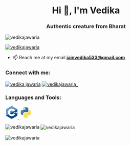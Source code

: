<h1 align="center">Hi 👋, I'm Vedika</h1>
<h3 align="center">Authentic creature from Bharat</h3>

<p align="left"> <img src="https://komarev.com/ghpvc/?username=vedikajawaria&label=Profile%20views&color=0e75b6&style=flat" alt="vedikajawaria" /> </p>

<p align="left"> <a href="https://github.com/ryo-ma/github-profile-trophy"><img src="https://github-profile-trophy.vercel.app/?username=vedikajawaria" alt="vedikajawaria" /></a> </p>

- 📫 Reach me at my email **jainvedika533@gmail.com**

<h3 align="left">Connect with me:</h3>
<p align="left">
<a href="https://linkedin.com/in/vedika jawaria" target="blank"><img align="center" src="https://raw.githubusercontent.com/rahuldkjain/github-profile-readme-generator/master/src/images/icons/Social/linked-in-alt.svg" alt="vedika jawaria" height="30" width="40" /></a>
<a href="https://instagram.com/vedikajawaria_" target="blank"><img align="center" src="https://raw.githubusercontent.com/rahuldkjain/github-profile-readme-generator/master/src/images/icons/Social/instagram.svg" alt="vedikajawaria_" height="30" width="40" /></a>
</p>

<h3 align="left">Languages and Tools:</h3>
<p align="left"> <a href="https://www.w3schools.com/cpp/" target="_blank" rel="noreferrer"> <img src="https://raw.githubusercontent.com/devicons/devicon/master/icons/cplusplus/cplusplus-original.svg" alt="cplusplus" width="40" height="40"/> </a> <a href="https://www.python.org" target="_blank" rel="noreferrer"> <img src="https://raw.githubusercontent.com/devicons/devicon/master/icons/python/python-original.svg" alt="python" width="40" height="40"/> </a> </p>

<p><img align="left" src="https://github-readme-stats.vercel.app/api/top-langs?username=vedikajawaria&show_icons=true&locale=en&layout=compact" alt="vedikajawaria" /></p>

<p>&nbsp;<img align="center" src="https://github-readme-stats.vercel.app/api?username=vedikajawaria&show_icons=true&locale=en" alt="vedikajawaria" /></p>

<p><img align="center" src="https://github-readme-streak-stats.herokuapp.com/?user=vedikajawaria&" alt="vedikajawaria" /></p>
